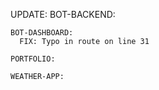 UPDATE:
    BOT-BACKEND:

    BOT-DASHBOARD:
      FIX: Typo in route on line 31

    PORTFOLIO:

    WEATHER-APP:
